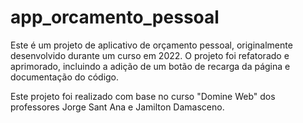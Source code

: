 # app_orcamento_pessoal

Este é um projeto de aplicativo de orçamento pessoal, originalmente desenvolvido durante um curso em 2022. O projeto foi refatorado e aprimorado, incluindo a adição de um botão de recarga da página e documentação do código.

Este projeto foi realizado com base no curso "Domine Web" dos professores Jorge Sant Ana e Jamilton Damasceno.
